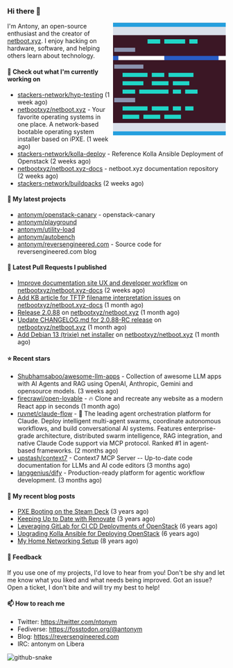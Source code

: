 
### Hi there 👋

<img align="right" src="https://raw.githubusercontent.com/antonym/antonym/master/assets/nbxyz.png" width="260">

I'm Antony, an open-source enthusiast and the creator of [netboot.xyz](https://netboot.xyz). I enjoy 
hacking on hardware, software, and helping others learn about technology. 

#### 👷 Check out what I'm currently working on

- [stackers-network/hyp-testing](https://github.com/stackers-network/hyp-testing) (1 week ago)
- [netbootxyz/netboot.xyz](https://github.com/netbootxyz/netboot.xyz) - Your favorite operating systems in one place.  A network-based bootable operating system installer based on iPXE. (1 week ago)
- [stackers-network/kolla-deploy](https://github.com/stackers-network/kolla-deploy) - Reference Kolla Ansible Deployment of Openstack (2 weeks ago)
- [netbootxyz/netboot.xyz-docs](https://github.com/netbootxyz/netboot.xyz-docs) - netboot.xyz documentation repository (2 weeks ago)
- [stackers-network/buildpacks](https://github.com/stackers-network/buildpacks) (2 weeks ago)

#### 🌱 My latest projects

- [antonym/openstack-canary](https://github.com/antonym/openstack-canary) - openstack-canary
- [antonym/playground](https://github.com/antonym/playground)
- [antonym/utility-load](https://github.com/antonym/utility-load)
- [antonym/autobench](https://github.com/antonym/autobench)
- [antonym/reversengineered.com](https://github.com/antonym/reversengineered.com) - Source code for reversengineered.com blog

#### 🔨 Latest Pull Requests I published

- [Improve documentation site UX and developer workflow](https://github.com/netbootxyz/netboot.xyz-docs/pull/156) on [netbootxyz/netboot.xyz-docs](https://github.com/netbootxyz/netboot.xyz-docs) (2 weeks ago)
- [Add KB article for TFTP filename interpretation issues](https://github.com/netbootxyz/netboot.xyz-docs/pull/150) on [netbootxyz/netboot.xyz-docs](https://github.com/netbootxyz/netboot.xyz-docs) (1 month ago)
- [Release 2.0.88](https://github.com/netbootxyz/netboot.xyz/pull/1659) on [netbootxyz/netboot.xyz](https://github.com/netbootxyz/netboot.xyz) (1 month ago)
- [Update CHANGELOG.md for 2.0.88-RC release](https://github.com/netbootxyz/netboot.xyz/pull/1658) on [netbootxyz/netboot.xyz](https://github.com/netbootxyz/netboot.xyz) (1 month ago)
- [Add Debian 13 (trixie) net installer](https://github.com/netbootxyz/netboot.xyz/pull/1657) on [netbootxyz/netboot.xyz](https://github.com/netbootxyz/netboot.xyz) (1 month ago)

#### ⭐ Recent stars

- [Shubhamsaboo/awesome-llm-apps](https://github.com/Shubhamsaboo/awesome-llm-apps) - Collection of awesome LLM apps with AI Agents and RAG using OpenAI, Anthropic, Gemini and opensource models. (3 weeks ago)
- [firecrawl/open-lovable](https://github.com/firecrawl/open-lovable) - 🔥 Clone and recreate any website as a modern React app in seconds (1 month ago)
- [ruvnet/claude-flow](https://github.com/ruvnet/claude-flow) - 🌊 The leading agent orchestration platform for Claude. Deploy intelligent multi-agent swarms, coordinate autonomous workflows, and build conversational AI systems. Features    enterprise-grade architecture, distributed swarm intelligence, RAG integration, and native Claude Code support via MCP protocol. Ranked #1 in agent-based frameworks. (2 months ago)
- [upstash/context7](https://github.com/upstash/context7) - Context7 MCP Server -- Up-to-date code documentation for LLMs and AI code editors (3 months ago)
- [langgenius/dify](https://github.com/langgenius/dify) - Production-ready platform for agentic workflow development. (3 months ago)

#### 📜 My recent blog posts

- [PXE Booting on the Steam Deck](https://www.reversengineered.com/2022/08/02/pxe-booting-on-the-steam-deck/) (3 years ago)
- [Keeping Up to Date with Renovate](https://www.reversengineered.com/2022/03/13/keeping-up-to-date-with-renovate/) (3 years ago)
- [Leveraging GitLab for CI CD Deployments of OpenStack](https://www.reversengineered.com/2019/08/13/leveraging-gitlab-for-ci-cd-deployments-of-openstack/) (6 years ago)
- [Upgrading Kolla Ansible for Deploying OpenStack](https://www.reversengineered.com/2019/05/10/upgrading-kolla-ansible-for-deploying-openstack/) (6 years ago)
- [My Home Networking Setup](https://www.reversengineered.com/2017/07/29/my-home-networking-setup/) (8 years ago)

#### 💬 Feedback

If you use one of my projects, I'd love to hear from you! Don't be shy and let me know what you liked
and what needs being improved. Got an issue? Open a ticket, I don't bite and will try my best to help!

#### 📫 How to reach me

- Twitter: https://twitter.com/ntonym
- Fediverse: https://fosstodon.org/@antonym
- Blog: https://reversengineered.com
- IRC: antonym on Libera
<picture>
  <source media="(prefers-color-scheme: dark)" srcset="https://raw.githubusercontent.com/antonym/antonym/output/github-contribution-grid-snake-dark.svg" />
  <source media="(prefers-color-scheme: light)" srcset="https://raw.githubusercontent.com/antonym/antonym/output/github-contribution-grid-snake.svg" />
  <img alt="github-snake" src="github-snake.svg" />
</picture>
